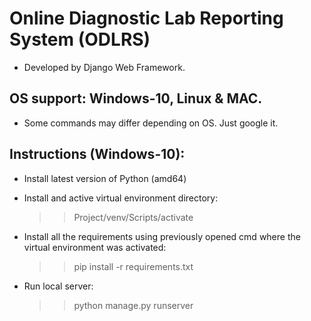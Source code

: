 # Online Diagnostic Lab Reporting System (ODLRS)
* Developed by Django Web Framework.

## OS support: Windows-10, Linux & MAC.
* Some commands may differ depending on OS. Just google it.

## Instructions (Windows-10):
* Install latest version of Python (amd64)

* Install and active virtual environment directory:
  >> Project/venv/Scripts/activate
  
* Install all the requirements using previously opened cmd where the virtual environment was activated:
  >> pip install -r requirements.txt
  
* Run local server:
  >> python manage.py runserver

